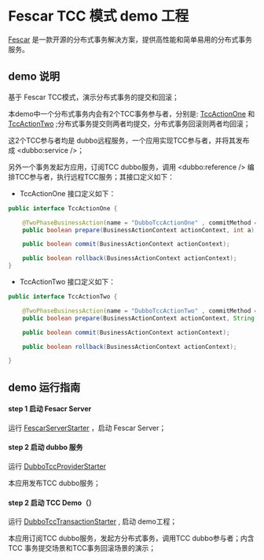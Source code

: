 # Fescar TCC 模式 demo 工程


[Fescar](https://github.com/alibaba/fescar) 是一款开源的分布式事务解决方案，提供高性能和简单易用的分布式事务服务。   


## demo 说明

基于 Fescar TCC模式，演示分布式事务的提交和回滚；

本demo中一个分布式事务内会有2个TCC事务参与者，分别是: [TccActionOne](https://github.com/fescar-group/fescar-samples/blob/master/tcc/dubbo-tcc-sample/src/main/java/com/alibaba/fescar/samples/tcc/dubbo/action/TccActionOne.java) 和 [TccActionTwo](https://github.com/fescar-group/fescar-samples/blob/master/tcc/dubbo-tcc-sample/src/main/java/com/alibaba/fescar/samples/tcc/dubbo/action/TccActionTwo.java) ;分布式事务提交则两者均提交，分布式事务回滚则两者均回滚；

这2个TCC参与者均是 dubbo远程服务，一个应用实现TCC参与者，并将其发布成 <dubbo:service />；

另外一个事务发起方应用，订阅TCC dubbo服务，调用 <dubbo:reference /> 编排TCC参与者，执行远程TCC服务；其接口定义如下：

- TccActionOne 接口定义如下：

```java
public interface TccActionOne {

    @TwoPhaseBusinessAction(name = "DubboTccActionOne" , commitMethod = "commit", rollbackMethod = "rollback")
    public boolean prepare(BusinessActionContext actionContext, int a);

    public boolean commit(BusinessActionContext actionContext);

    public boolean rollback(BusinessActionContext actionContext);
}
```


- TccActionTwo 接口定义如下：

```java
public interface TccActionTwo {

    @TwoPhaseBusinessAction(name = "DubboTccActionTwo" , commitMethod = "commit", rollbackMethod = "rollback")
    public boolean prepare(BusinessActionContext actionContext, String b);

    public boolean commit(BusinessActionContext actionContext);

    public boolean rollback(BusinessActionContext actionContext);

}
```


## demo 运行指南

#### step 1 启动 Fesacr Server

运行 [FescarServerStarter](https://github.com/fescar-group/fescar-samples/blob/master/tcc/dubbo-tcc-sample/src/test/java/com/alibaba/fescar/samples/tcc/FescarServerStarter.java) ，启动 Fescar Server；


#### step 2 启动 dubbo 服务

运行 [DubboTccProviderStarter](https://github.com/fescar-group/fescar-samples/blob/master/tcc/dubbo-tcc-sample/src/main/java/com/alibaba/fescar/samples/tcc/dubbo/starter/DubboTccProviderStarter.java)

本应用发布TCC dubbo服务；

#### step 2 启动 TCC Demo（）

运行 [DubboTccTransactionStarter](https://github.com/fescar-group/fescar-samples/blob/master/tcc/dubbo-tcc-sample/src/main/java/com/alibaba/fescar/samples/tcc/dubbo/starter/DubboTccTransactionStarter.java) , 启动 demo工程；

本应用订阅TCC dubbo服务，发起方分布式事务，调用TCC dubbo参与者；内含TCC 事务提交场景和TCC事务回滚场景的演示；